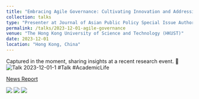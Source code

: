 ```yaml
---
title: "Embracing Agile Governance: Cultivating Innovation and Addressing the Challenges of Generative Artificial Intelligence in Higher Education"
collection: talks
type: "Presenter at Journal of Asian Public Policy Special Issue Authors' Workshop"
permalink: /talks/2023-12-01-agile-governance
venue: "The Hong Kong University of Science and Technology (HKUST)"
date: 2023-12-01
location: "Hong Kong, China"
---
```

Captured in the moment, sharing insights at a recent research event. 📸
<img src="https://raw.githubusercontent.com/qiuhan-star/hanrachelqiu.github.io/master/images/talks/Talk-2023-12-01-1.PNG" alt="Talk 2023-12-01-1" title="Talk 2023-12-01-1">
#Talk #AcademicLife



[News Report](https://mp.weixin.qq.com/s/EuHTxNFZpdGGEOrvOj-RPg)

<style>
  .modal {
    display: none; 
    position: fixed; 
    z-index: 1; 
    left: 0;
    top: 0;
    width: 100%; 
    height: 100%; 
    overflow: auto; 
    background-color: rgba(0,0,0,0.9);
  }

  .modal-content {
    margin: 10% auto; 
    display: block; 
    width: 80%; 
    max-width: 700px;
  }

  .mySlides {
    display: none;
  }
  
  .cursor {
    cursor: pointer
  }
  
  .prev, .next {
    cursor: pointer;
    position: absolute;
    top: 50%;
    width: auto;
    padding: 16px;
    margin-top: -50px;
    color: white;
    font-weight: bold;
    font-size: 20px;
    transition: 0.6s ease;
    border-radius: 0 3px 3px 0;
    user-select: none;
  }
  
  .next {
    right: 0;
    border-radius: 3px 0 0 3px;
  }
  
  .prev:hover, .next:hover {
    background-color: rgba(0,0,0,0.8);
  }
  
  /* 添加 .hover-shadow 样式 */
  .hover-shadow {
    transition: transform .3s;
  }
  
  .hover-shadow:hover {
    transform: scale(1.05);
  }
</style>

<div id="gallery">
  <img src="https://raw.githubusercontent.com/qiuhan-star/hanrachelqiu.github.io/master/images/Talk-2023-12-01-1.PNG" onclick="openModal();currentSlide(1)" class="hover-shadow">
  <img src="https://raw.githubusercontent.com/qiuhan-star/hanrachelqiu.github.io/master/images/Talk-2023-12-01-2.PNG" onclick="openModal();currentSlide(2)" class="hover-shadow">
  <img src="https://raw.githubusercontent.com/qiuhan-star/hanrachelqiu.github.io/master/images/Talk-2023-12-01-3.PNG" onclick="openModal();currentSlide(3)" class="hover-shadow">
</div>

<div id="myModal" class="modal">
  <span class="close cursor" onclick="closeModal()">&times;</span>
  <div class="modal-content">

    <!-- 第一张图片的幻灯片 -->
    <div class="mySlides">
      <img src="https://raw.githubusercontent.com/qiuhan-star/hanrachelqiu.github.io/master/images/Talk-2023-12-01-1.PNG">
    </div>

    <!-- 第二张图片的幻灯片 -->
    <div class="mySlides">
      <img src="https://raw.githubusercontent.com/qiuhan-star/hanrachelqiu.github.io/master/images/Talk-2023-12-01-2.PNG">
    </div>

    <!-- 第三张图片的幻灯片 -->
    <div class="mySlides">
      <img src="https://raw.githubusercontent.com/qiuhan-star/hanrachelqiu.github.io/master/images/Talk-2023-12-01-3.PNG">
    </div>

    <!-- 下一张/上一张 控件 -->
    <a class="prev" onclick="plusSlides(-1)">&#10094;</a>
    <a class="next" onclick="plusSlides(1)">&#10095;</a>
  </div>
</div>

<script>
  let slideIndex = 1;
  showSlides(slideIndex);
  
  function openModal() {
    document.getElementById("myModal").style.display = "block";
  }
  
  function closeModal() {
    document.getElementById("myModal").style.display = "none";
  }
  
  function plusSlides(n) {
    showSlides(slideIndex += n);
  }
  
  function currentSlide(n) {
    showSlides(slideIndex = n);
  }
  
  function showSlides(n) {
    let i;
    let slides = document.getElementsByClassName("mySlides");
    let dots = document.getElementsByClassName("demo"); // 注意：你需要确保HTML中有.demo类的元素
    if (n > slides.length) { slideIndex = 1 }
    if (n < 1) { slideIndex = slides.length }
    for (i = 0; i < slides.length; i++) {
      slides[i].style.display = "none"; // 隐藏所有幻灯片
    }
    for (i = 0; i < dots.length; i++) {
      dots[i].className = dots[i].className.replace(" active", ""); // 移除所有demo类的"active"类
    }
    slides[slideIndex - 1].style.display = "block"; // 显示当前索引的幻灯片
    dots[slideIndex - 1].className += " active"; // 为当前索引的demo类添加"active"类
  }
</script>